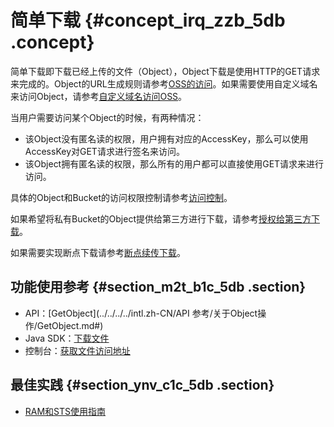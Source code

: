 # 简单下载 {#concept_irq_zzb_5db .concept}

简单下载即下载已经上传的文件（Object），Object下载是使用HTTP的GET请求来完成的。Object的URL生成规则请参考[OSS的访问](intl.zh-CN/开发指南/访问与控制/ACL验证流程.md#)。如果需要使用自定义域名来访问Object，请参考[自定义域名访问OSS](intl.zh-CN/开发指南/访问与控制/绑定自定义域名.md#)。

当用户需要访问某个Object的时候，有两种情况：

-   该Object没有匿名读的权限，用户拥有对应的AccessKey，那么可以使用AccessKey对GET请求进行签名来访问。
-   该Object拥有匿名读的权限，那么所有的用户都可以直接使用GET请求来进行访问。

具体的Object和Bucket的访问权限控制请参考[访问控制](intl.zh-CN/开发指南/访问与控制/访问控制.md#)。

如果希望将私有Bucket的Object提供给第三方进行下载，请参考[授权给第三方下载](intl.zh-CN/开发指南/下载文件/授权给第三方下载.md#)。

如果需要实现断点下载请参考[断点续传下载](intl.zh-CN/开发指南/下载文件/断点续传下载.md#)。

## 功能使用参考 {#section_m2t_b1c_5db .section}

-   API：[GetObject](../../../../intl.zh-CN/API 参考/关于Object操作/GetObject.md#)
-   Java SDK：[下载文件](https://www.alibabacloud.com/help/doc-detail/32014.htm)
-   控制台：[获取文件访问地址](../../../../intl.zh-CN/控制台用户指南/管理文件/下载文件.md#)

## 最佳实践 {#section_ynv_c1c_5db .section}

-   [RAM和STS使用指南](../../../../intl.zh-CN/最佳实践/权限管理/权限管理概述.md#)

